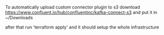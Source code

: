 To automatically upload custom connector plugin to s3 download
https://www.confluent.io/hub/confluentinc/kafka-connect-s3 and put it in 
~/Downloads

after that run 'terraform apply'
and it should setup the whole infrastructure